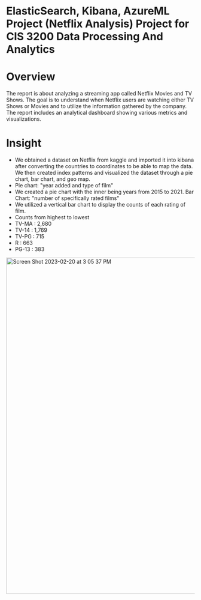# ElasticSearch, Kibana, AzureML Project (Netflix Analysis) Project for CIS 3200 Data Processing And Analytics
# Overview
The report is about analyzing a streaming app called Netflix Movies and TV Shows. The goal is to understand when Netflix users are watching either TV Shows or Movies and to utilize the information gathered by the company. The report includes an analytical dashboard showing various metrics and visualizations.
# Insight
- We obtained a dataset on Netflix from kaggle and imported it into kibana after converting the countries to coordinates to be able to map the data. We then created index patterns and visualized the dataset through a pie chart, bar chart, and geo map.
- Pie chart: "year added and type of film" 
- We created a pie chart with the inner being years from 2015 to 2021.
Bar Chart: "number of specifically rated films"
- We utilized a vertical bar chart to display the counts of each rating of film.
- Counts from highest to lowest
- TV-MA : 2,680
- TV-14 : 1,769
- TV-PG : 715
- R : 663
- PG-13 : 383
<img width="896" alt="Screen Shot 2023-02-20 at 3 05 37 PM" src="https://user-images.githubusercontent.com/89857781/220210759-1f37aaa4-445a-4800-a476-4bba93e95880.png">


